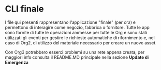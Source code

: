 # CLI finale

I file qui presenti rappresentano l'applicazione "finale" (per ora) e permettono di interagire come negozio, fabbrica o fornitore.
Tutte le app sono fornite di tutte le operazioni ammesse per tutte le Org e sono stati utilizzati gli eventi per gestire le richieste
automatiche di rifornimento e, nel caso di Org2, di utilizzo del materiale necessario per creare un nuovo asset.

Con Org3 potrebbero esserci problemi su una rete appena creata, per maggiori info consulta il README.MD principale nella sezione **Update di Emergenza**
